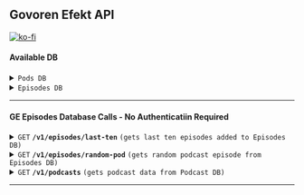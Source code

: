 ## Govoren Efekt API

[![ko-fi](https://ko-fi.com/img/githubbutton_sm.svg)](https://ko-fi.com/U7U51VFGK)

#### Available DB 

<details><summary><code>Pods DB</code></summary>   


> | column      | type    | desciption                               | API Exposed |
> |-------------|---------|------------------------------------------|-------------|
> | podcast_id  | INTEGER | Podcast ID in GE Pods DB                 | Yes         |
> | title       | TEXT    | Podcast Name                             | Yes         |
> | description | TEXT    | Podcast Description                      | Yes         |
> | website     | TEXT    | Podcast Website Link                     | Yes         |
> | rssfeed     | TEXT    | Podcast RSS Feed Link                    | Yes         |
> | etag        | TEXT    | RSS Feed Latest etag                     | No          |
> | modified    | TEXT    | Last-Modified from RSS Feed              | No          |
</details>

<details><summary><code>Episodes DB</code></summary>   
 

> | column      | type    | desciption                                | API Exposed |
> |-------------|---------|-------------------------------------------|-------------|
> | geid        | INTEGER | Episode ID in GE Episode DB               | Yes         |
> | guid        | TEXT    | Episode GUID                              | Yes         |
> | podcast_id  | INTEGER | Podcast ID in GE Pods DB                  | Yes         |
> | link        | TEXT    | Episode Link                              | Yes         |
> | audio       | TEXT    | Link to Episode Audio                     | Yes         |
> | image       | TEXT    | Link to Episode Image                     | Yes         |
> | title       | TEXT    | Episode Title                             | Yes         |
> | description | TEXT    | Epispde Description                       | Yes         |
> | pubdate     | TEXT    | Episode Publication Date                  | Yes         |
> | isodate     | TEXT    | Episode Publication Date converted to ISO | No          |
> | duration    | TEXT    | Episode Duration                          | Yes         |
> | explicit    | TEXT    | Aadult Language or Sexual Content         | Yes         |
> | lenght      | TEXT    | Episode Lenght in bytes                   | Yes         |
> | author      | TEXT    | Episode Author                            | Yes         |
> | episodeno   | TEXT    | Episode number (Podcast Internal)         | Yes         |
> | seasonno    | TEXT    | Episode Season Number (Podcast Internal)  | Yes         |

</details>

------------------------------------------------------------------------------------------

#### GE Episodes Database Calls - No Authenticatiin Required

<details> <summary><code>GET</code> <code><b>/v1/episodes/last-ten</b></code> <code>(gets last ten episodes added to Episodes DB)</code></summary>

##### Parameters

> None

##### Responses

> | http code     | content-type                      | response                                                            |
> |---------------|-----------------------------------|---------------------------------------------------------------------|
> | 200           | application/json                  | JSON                                                                |

##### Example cURL

> ```javascript
>  curl --location --request GET 'https://api.govorenefekt.bg/v1/episodes/last-ten' 
> ```

##### Rate Limit

> None

</details>

<details>
 <summary><code>GET</code> <code><b>/v1/episodes/random-pod</b></code> <code>(gets random podcast episode from Episodes DB)</code></summary>

##### Parameters

> None

##### Responses

> | http code     | content-type                      | response                                                            |
> |---------------|-----------------------------------|---------------------------------------------------------------------|
> | 200           |  application/json                 | JSON                                                                |

##### Example cURL

> ```javascript
>  curl --location --request GET 'https://api.govorenefekt.bg/v1/episodes/random-pod'
> ```

##### Rate limit

> 10 r/m

</details>

<details>
 <summary><code>GET</code> <code><b>/v1/podcasts</b></code> <code>(gets podcast data from Podcast DB)</code></summary>

##### Parameters

> none    
> podcast-id - integer, if send will return podcast data from Podcast DB

##### Responses

> | http code     | content-type                      | response                                                            |
> |---------------|-----------------------------------|---------------------------------------------------------------------|
> | 200           |  application/json                 | JSON                                                                |

##### Example cURL

> ```javascript
>  curl --location --request GET 'https://api.govorenefekt.bg/v1/podcasts?podcast-id=462'
> ```

##### Rate limit

> 10 r/m

</details>

------------------------------------------------------------------------------------------
